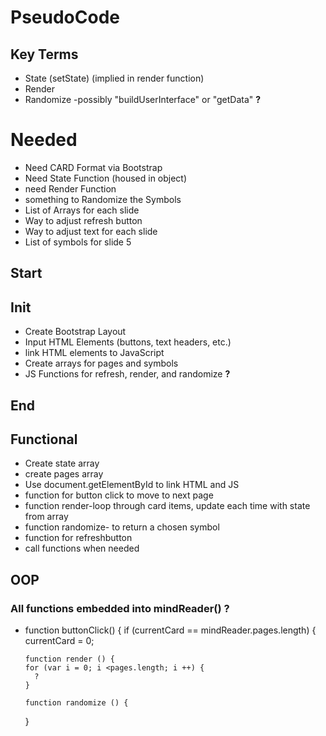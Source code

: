 # PseudoCode

## Key Terms
  - State (setState) (implied in render function)
  - Render
  - Randomize
  -possibly "buildUserInterface" or "getData" **?**

# Needed
* Need CARD Format via Bootstrap
* Need State Function (housed in object)
* need Render Function
* something to Randomize the Symbols
* List of Arrays for each slide 
* Way to adjust refresh button
* Way to adjust text for each slide
* List of symbols for slide 5

## Start
## Init
  - Create Bootstrap Layout
  - Input HTML Elements (buttons, text headers, etc.)
  - link HTML elements to JavaScript
  - Create arrays for pages and symbols
  - JS Functions for refresh, render, and randomize **?**
## End

## Functional
- Create state array
- create pages array
- Use document.getElementById to link HTML and JS
- function for button click to move to next page
- function render-loop through card items, update each time with state from array
- function randomize- to return a chosen symbol
- function for refreshbutton
- call functions when needed


## OOP
  ### All functions embedded into mindReader() **?**
- function buttonClick() {
      if (currentCard == mindReader.pages.length) {
        currentCard = 0;
      
      function render () {
      for (var i = 0; i <pages.length; i ++) {
        ?
      }
      
      function randomize () {
  }
